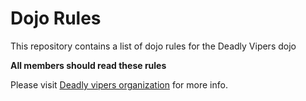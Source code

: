 Dojo Rules
==========

This repository contains a list of dojo rules for the Deadly Vipers dojo

**All members should read these rules**

Please visit [Deadly vipers organization](https:/github.com/deadlyvipers) for more info.


